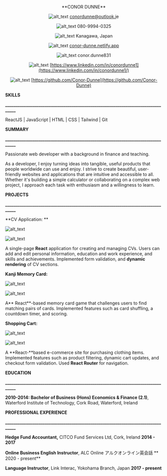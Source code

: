 <center>**CONOR DUNNE**</center>


<center>



![alt_text](images/image1.png "image_tooltip")
[conordunne@outlook.i](mailto:conordunne@outlook.ie)e  



![alt_text](images/image2.png "image_tooltip")
080-9994-0325  



![alt_text](images/image3.png "image_tooltip")
Kanagawa, Japan  

![alt_text](images/image4.png "image_tooltip")
[conor-dunne.netlify.app](https://conor-dunne.netlify.app/) 

![alt_text](images/image5.png "image_tooltip")
conor.dunne831 

![alt_text](images/image6.png "image_tooltip")
[https://www.linkedin.com/in/conordunne1](https://www.linkedin.com/in/conordunne1/)  

![alt_text](images/image7.png "image_tooltip")
[https://github.com/Conor-Dunne](https://github.com/Conor-Dunne)  

</center>

**SKILLS**

**________________________________________________________________________________**

ReactJS | JavaScript | HTML | CSS | Tailwind | Git 

**SUMMARY**

**________________________________________________________________________________**

Passionate web developer with a background in finance and teaching. 

As a developer, I enjoy turning ideas into tangible, useful products that people worldwide can use and enjoy. I strive to create beautiful, user-friendly websites and applications that are intuitive and accessible to all. Whether it's building a simple calculator or collaborating on a complex web project, I approach each task with enthusiasm and a willingness to learn.

**PROJECTS**

**________________________________________________________________________________**

**CV Application: **

![alt_text](images/image8.png "image_tooltip")
 
![alt_text](images/image9.png "image_tooltip")


A single-page **React** application for creating and managing CVs. Users can add and edit personal information, education and work experience, and skills and achievements. Implemented form validation, and **dynamic rendering** of CV sections. 

**Kanji Memory Card:** 

![alt_text](images/image10.png "image_tooltip")
 
![alt_text](images/image11.png "image_tooltip")


A** React**-based memory card game that challenges users to find matching pairs of cards. Implemented features such as card shuffling, a countdown timer, and scoring.

**Shopping Cart:** 

![alt_text](images/image12.png "image_tooltip")
 
![alt_text](images/image13.png "image_tooltip")


A **React-**based e-commerce site for purchasing clothing items. Implemented features such as product filtering, dynamic cart updates, and checkout form validation. Used **React Router** for navigation.

**EDUCATION**

**________________________________________________________________________________**

**2010-2014: Bachelor of Business (Hons) Economics & Finance (2.1)**, Waterford Institute of Technology, Cork Road, Waterford, Ireland

**PROFESSIONAL EXPERIENCE**

**________________________________________________________________________________**

**Hedge Fund Accountant,** CITCO Fund Services Ltd, Cork, Ireland                              **2014 - 2017**

**Online Business English Instructor**, ALC Online アルクオンライン英会話  **              2020 - present**              

**Language Instructor**, Link Interac, Yokohama Branch, Japan                                       **2017 - present**                             

